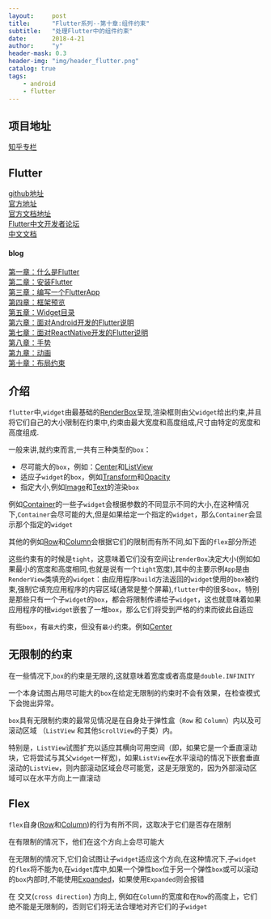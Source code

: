 ```yaml
---
layout:     post
title:      "Flutter系列--第十章:组件约束"
subtitle:   "处理Flutter中的组件约束"
date:       2018-4-21
author:     "y"
header-mask: 0.3
header-img: "img/header_flutter.png"
catalog: true
tags:
    - android
    - flutter
---
```


## 项目地址

[知乎专栏](https://github.com/7449/flutter-zhihu_zhuanlan)

## Flutter

[github地址](https://github.com/flutter/flutter)<br>
[官方地址](https://flutter.io/)<br>
[官方文档地址](https://flutter.io/docs/)<br>
[Flutter中文开发者论坛](http://flutter-dev.com/)<br>
[中文文档](http://doc.flutter-dev.cn/)<br>

#### blog

[第一章：什么是Flutter](https://7449.github.io/2018/03/19/Android_Flutter_1/)<br>
[第二章：安装Flutter](https://7449.github.io/2018/03/19/Android_Flutter_2/)<br>
[第三章：编写一个FlutterApp](https://7449.github.io/2018/03/26/Android_Flutter_3/)<br>
[第四章：框架预览](https://7449.github.io/2018/03/26/Android_Flutter_4/)<br>
[第五章：Widget目录](https://7449.github.io/2018/04/12/Android_Flutter_5/)<br>
[第六章：面对Android开发的Flutter说明](https://7449.github.io/2018/04/16/Android_Flutter_6/)<br>
[第七章：面对ReactNative开发的Flutter说明](https://7449.github.io/2018/04/17/Android_Flutter_7/)<br>
[第八章：手势](https://7449.github.io/2018/04/20/Android_Flutter_8/)<br>
[第九章：动画](https://7449.github.io/2018/04/20/Android_Flutter_9/)<br>
[第十章：布局约束](https://7449.github.io/2018/04/21/Android_Flutter_10/)<br>

## 介绍

`flutter`中,`widget`由最基础的[RenderBox](https://docs.flutter.io/flutter/rendering/RenderBox-class.html)呈现,渲染框则由父`widget`给出约束,并且将它们自己的大小限制在约束中,约束由最大宽度和高度组成,尺寸由特定的宽度和高度组成.

一般来讲,就约束而言,一共有三种类型的`box`：

* 尽可能大的`box`，例如：[Center](https://docs.flutter.io/flutter/widgets/Center-class.html)和[ListView](https://docs.flutter.io/flutter/widgets/ListView-class.html)
* 适应子`widget`的`box`，例如[Transform](https://docs.flutter.io/flutter/widgets/Transform-class.html)和[Opacity](https://docs.flutter.io/flutter/widgets/Opacity-class.html)
* 指定大小,例如[Image](https://docs.flutter.io/flutter/dart-ui/Image-class.html)和[Text](https://docs.flutter.io/flutter/widgets/Text-class.html)的渲染`box`

例如[Container](https://docs.flutter.io/flutter/widgets/Container-class.html)的一些子`widget`会根据参数的不同显示不同的大小,在这种情况下,`Container`会尽可能的大,但是如果给定一个指定的`widget`，那么`Container`会显示那个指定的`widget`

其他的例如[Row](https://docs.flutter.io/flutter/widgets/Row-class.html)和[Column](https://docs.flutter.io/flutter/widgets/Column-class.html)会根据它们的限制而有所不同,如下面的`flex`部分所述

这些约束有的时候是`tight`，这意味着它们没有空间让`renderBox`决定大小(例如如果最小的宽度和高度相同,也就是说有一个`tight`宽度),其中的主要示例`App`是由`RenderView`类填充的`widget`：由应用程序`build`方法返回的`widget`使用的`box`被约束,强制它填充应用程序的内容区域(通常是整个屏幕),`flutter`中的很多`box`，特别是那些只有一个子`widget`的`box`，都会将限制传递给子`widget`，这也就意味着如果应用程序的根`widget`嵌套了一堆`box`，那么它们将受到严格的约束而彼此自适应

有些`box`，有`最大`约束，但没有`最小`约束。例如[Center](https://docs.flutter.io/flutter/widgets/Center-class.html)

## 无限制的约束

在一些情况下,`box`的约束是无限的,这就意味着宽度或者高度是`double.INFINITY`

一个本身试图占用尽可能大的`box`在给定无限制的约束时不会有效果，在检查模式下会抛出异常。

`box`具有无限制约束的最常见情况是在自身处于弹性盒（`Row` 和 `Column`）内以及可滚动区域 （`ListView` 和其他`ScrollView`的子类）内。

特别是，`ListView`试图扩充以适应其横向可用空间（即，如果它是一个垂直滚动块，它将尝试与其父`widget`一样宽)，如果`ListView`在水平滚动的情况下嵌套垂直滚动的`ListView`，则内部滚动区域会尽可能宽，这是无限宽的，因为外部滚动区域可以在水平方向上一直滚动


## Flex

`flex`自身([Row](https://docs.flutter.io/flutter/widgets/Row-class.html)和[Column](https://docs.flutter.io/flutter/widgets/Column-class.html))的行为有所不同，这取决于它们是否存在限制

在有限制的情况下，他们在这个方向上会尽可能大

在无限制的情况下,它们会试图让子`widget`适应这个方向,在这种情况下,子`widget`的`flex`将不能为`0`,在`widget`库中,如果一个弹性`box`位于另一个弹性`box`或可以滚动的`box`内部时,不能使用[Expanded](https://docs.flutter.io/flutter/widgets/Expanded-class.html)，如果使用`Expanded`则会报错

在 交叉(`cross direction`) 方向上, 例如在`Column`的宽度和在`Row`的高度上，它们绝不能是无限制的，否则它们将无法合理地对齐它们的子`widget`
